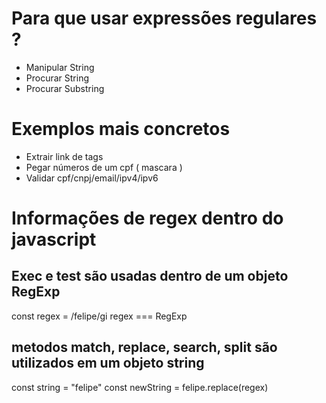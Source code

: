 # Para que usar expressões regulares ?
- Manipular String
- Procurar String
- Procurar Substring

# Exemplos mais concretos
- Extrair link de tags
- Pegar números de um cpf ( mascara )
- Validar cpf/cnpj/email/ipv4/ipv6

# Informações de regex dentro do javascript
## Exec e test são usadas dentro de um objeto RegExp
const regex = /felipe/gi 
regex === RegExp

## metodos match, replace, search, split são utilizados em um objeto string
const string = "felipe"
const newString = felipe.replace(regex)
